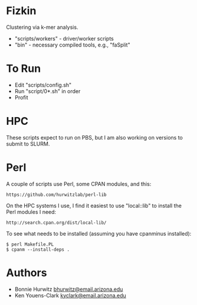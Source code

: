 # Fizkin

Clustering via k-mer analysis.

* "scripts/workers" - driver/worker scripts
* "bin" - necessary compiled tools, e.g., "faSplit"

# To Run

* Edit "scripts/config.sh" 
* Run "script/0*.sh" in order
* Profit

# HPC

These scripts expect to run on PBS, but I am also working on versions to 
submit to SLURM.

# Perl

A couple of scripts use Perl, some CPAN modules, and this:

    https://github.com/hurwitzlab/perl-lib

On the HPC systems I use, I find it easiest to use "local::lib" to install
the Perl modules I need:

    http://search.cpan.org/dist/local-lib/

To see what needs to be installed (assuming you have cpanminus installed):

    $ perl Makefile.PL
    $ cpanm --install-deps .

# Authors

* Bonnie Hurwitz <bhurwitz@email.arizona.edu>
* Ken Youens-Clark <kyclark@email.arizona.edu>
